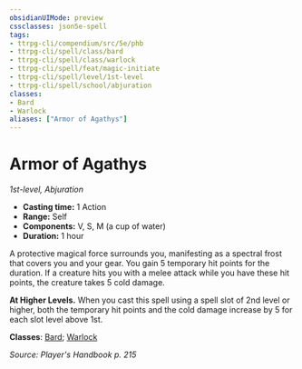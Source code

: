 ```yaml
---
obsidianUIMode: preview
cssclasses: json5e-spell
tags:
- ttrpg-cli/compendium/src/5e/phb
- ttrpg-cli/spell/class/bard
- ttrpg-cli/spell/class/warlock
- ttrpg-cli/spell/feat/magic-initiate
- ttrpg-cli/spell/level/1st-level
- ttrpg-cli/spell/school/abjuration
classes:
- Bard
- Warlock
aliases: ["Armor of Agathys"]
---
```

# Armor of Agathys
*1st-level, Abjuration*  


- **Casting time:** 1 Action
- **Range:** Self
- **Components:** V, S, M (a cup of water)
- **Duration:** 1 hour

A protective magical force surrounds you, manifesting as a spectral frost that covers you and your gear. You gain 5 temporary hit points for the duration. If a creature hits you with a melee attack while you have these hit points, the creature takes 5 cold damage.

**At Higher Levels.** When you cast this spell using a spell slot of 2nd level or higher, both the temporary hit points and the cold damage increase by 5 for each slot level above 1st.

**Classes**: [Bard](3-Mechanics/CLI/lists/list-spells-classes-bard.md); [Warlock](3-Mechanics/CLI/lists/list-spells-classes-warlock.md)

*Source: Player's Handbook p. 215*